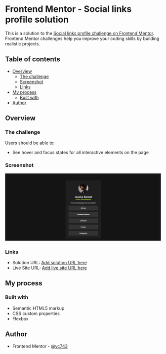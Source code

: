 # Frontend Mentor - Social links profile solution

This is a solution to the [Social links profile challenge on Frontend Mentor](https://www.frontendmentor.io/challenges/social-links-profile-UG32l9m6dQ). Frontend Mentor challenges help you improve your coding skills by building realistic projects.

## Table of contents

- [Overview](#overview)
  - [The challenge](#the-challenge)
  - [Screenshot](#screenshot)
  - [Links](#links)
- [My process](#my-process)
  - [Built with](#built-with)
- [Author](#author)

## Overview

### The challenge

Users should be able to:

- See hover and focus states for all interactive elements on the page

### Screenshot

![solution image](./assets/images/solution.png)

### Links

- Solution URL: [Add solution URL here](https://www.frontendmentor.io/solutions/social-links-profile-9IVDJC8zEV)
- Live Site URL: [Add live site URL here](https://vc743.github.io/social-links-profile/)

## My process

### Built with

- Semantic HTML5 markup
- CSS custom properties
- Flexbox

## Author

- Frontend Mentor - [@vc743](https://www.frontendmentor.io/profile/vc743)
